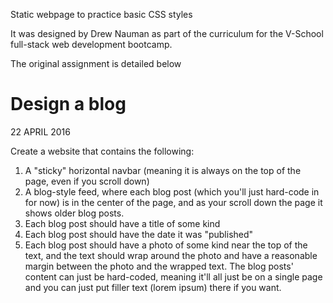 Static webpage to practice basic CSS styles

It was designed by Drew Nauman as part of the curriculum for the V-School full-stack web development bootcamp.

The original assignment is detailed below

# Design a blog
22 APRIL 2016

Create a website that contains the following:

1. A "sticky" horizontal navbar (meaning it is always on the top of the page, even if you scroll down)
2. A blog-style feed, where each blog post (which you'll just hard-code in for now) is in the center of the page, and as your scroll down the page it shows older blog posts.
3. Each blog post should have a title of some kind
4. Each blog post should have the date it was "published"
5. Each blog post should have a photo of some kind near the top of the text, and the text should wrap around the photo and have a reasonable margin between the photo and the wrapped text.
The blog posts' content can just be hard-coded, meaning it'll all just be on a single page and you can just put filler text (lorem ipsum) there if you want.